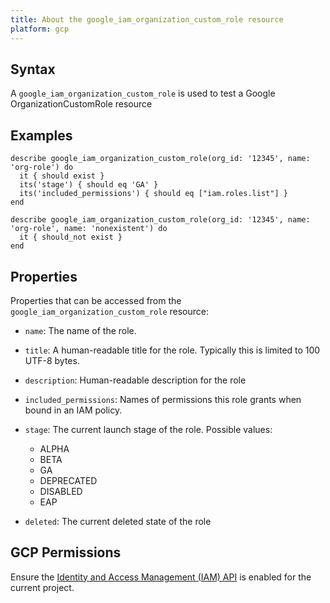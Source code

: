 ```yaml
---
title: About the google_iam_organization_custom_role resource
platform: gcp
---
```


## Syntax
A `google_iam_organization_custom_role` is used to test a Google OrganizationCustomRole resource

## Examples
```
describe google_iam_organization_custom_role(org_id: '12345', name: 'org-role') do
  it { should exist }
  its('stage') { should eq 'GA' }
  its('included_permissions') { should eq ["iam.roles.list"] }
end

describe google_iam_organization_custom_role(org_id: '12345', name: 'org-role', name: 'nonexistent') do
  it { should_not exist }
end
```

## Properties
Properties that can be accessed from the `google_iam_organization_custom_role` resource:


  * `name`: The name of the role.

  * `title`: A human-readable title for the role. Typically this is limited to 100 UTF-8 bytes.

  * `description`: Human-readable description for the role

  * `included_permissions`: Names of permissions this role grants when bound in an IAM policy.

  * `stage`: The current launch stage of the role.
  Possible values:
    * ALPHA
    * BETA
    * GA
    * DEPRECATED
    * DISABLED
    * EAP

  * `deleted`: The current deleted state of the role


## GCP Permissions

Ensure the [Identity and Access Management (IAM) API](https://console.cloud.google.com/apis/library/iam.googleapis.com/) is enabled for the current project.
